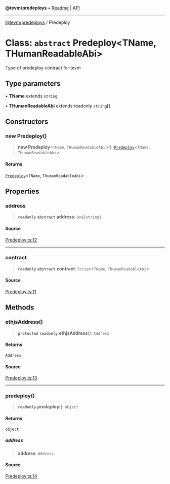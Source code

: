 **@tevm/predeploys** • [Readme](../README.md) \| [API](../globals.md)

***

[@tevm/predeploys](../README.md) / Predeploy

# Class: `abstract` Predeploy\<TName, THumanReadableAbi\>

Type of predeploy contract for tevm

## Type parameters

• **TName** extends `string`

• **THumanReadableAbi** extends readonly `string`[]

## Constructors

### new Predeploy()

> **new Predeploy**\<`TName`, `THumanReadableAbi`\>(): [`Predeploy`](Predeploy.md)\<`TName`, `THumanReadableAbi`\>

#### Returns

[`Predeploy`](Predeploy.md)\<`TName`, `THumanReadableAbi`\>

## Properties

### address

> **`readonly`** **`abstract`** **address**: ```0x${string}```

#### Source

[Predeploy.ts:12](https://github.com/evmts/tevm-monorepo/blob/main/packages/predeploys/src/Predeploy.ts#L12)

***

### contract

> **`readonly`** **`abstract`** **contract**: `Script`\<`TName`, `THumanReadableAbi`\>

#### Source

[Predeploy.ts:11](https://github.com/evmts/tevm-monorepo/blob/main/packages/predeploys/src/Predeploy.ts#L11)

## Methods

### ethjsAddress()

> **`protected`** **`readonly`** **ethjsAddress**(): `Address`

#### Returns

`Address`

#### Source

[Predeploy.ts:13](https://github.com/evmts/tevm-monorepo/blob/main/packages/predeploys/src/Predeploy.ts#L13)

***

### predeploy()

> **`readonly`** **predeploy**(): `object`

#### Returns

`object`

##### address

> **address**: `Address`

#### Source

[Predeploy.ts:14](https://github.com/evmts/tevm-monorepo/blob/main/packages/predeploys/src/Predeploy.ts#L14)
